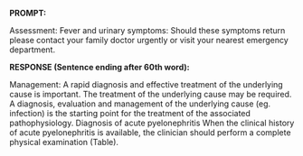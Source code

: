 **PROMPT:**

Assessment: Fever and urinary symptoms: Should these symptoms return please contact your family doctor urgently or visit your nearest emergency department.

**RESPONSE (Sentence ending after 60th word):**

Management: A rapid diagnosis and effective treatment of the underlying cause is important. The treatment of the underlying cause may be required. A diagnosis, evaluation and management of the underlying cause (eg. infection) is the starting point for the treatment of the associated pathophysiology. Diagnosis of acute pyelonephritis  When the clinical history of acute pyelonephritis is available, the clinician should perform a complete physical examination (Table). 